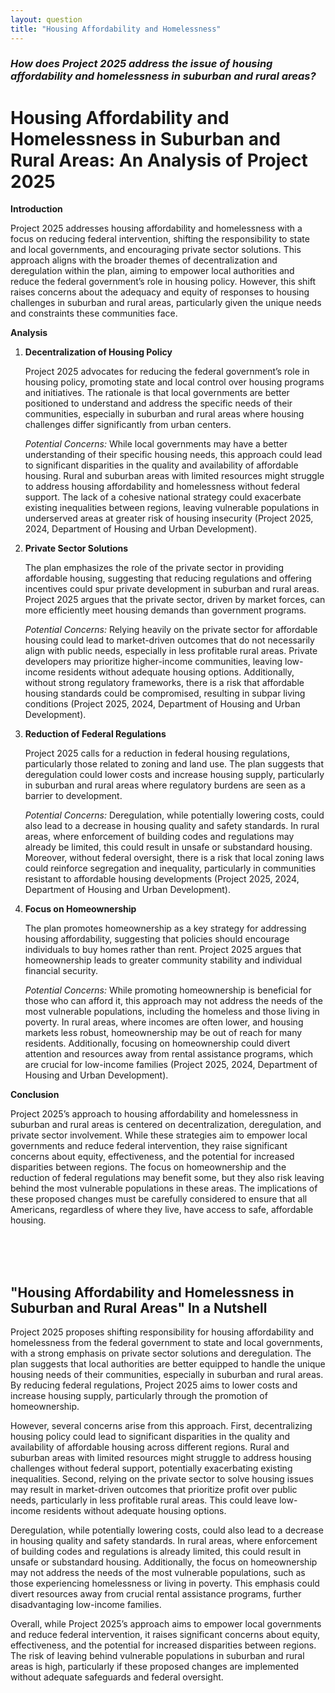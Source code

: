 ```yaml
---
layout: question
title: "Housing Affordability and Homelessness"
---
```


### *How does Project 2025 address the issue of housing affordability and homelessness in suburban and rural areas?*


# Housing Affordability and Homelessness in Suburban and Rural Areas: An Analysis of Project 2025

**Introduction**

Project 2025 addresses housing affordability and homelessness with a focus on reducing federal intervention, shifting the responsibility to state and local governments, and encouraging private sector solutions. This approach aligns with the broader themes of decentralization and deregulation within the plan, aiming to empower local authorities and reduce the federal government’s role in housing policy. However, this shift raises concerns about the adequacy and equity of responses to housing challenges in suburban and rural areas, particularly given the unique needs and constraints these communities face.

**Analysis**

1. **Decentralization of Housing Policy**

   Project 2025 advocates for reducing the federal government’s role in housing policy, promoting state and local control over housing programs and initiatives. The rationale is that local governments are better positioned to understand and address the specific needs of their communities, especially in suburban and rural areas where housing challenges differ significantly from urban centers.

   *Potential Concerns:* While local governments may have a better understanding of their specific housing needs, this approach could lead to significant disparities in the quality and availability of affordable housing. Rural and suburban areas with limited resources might struggle to address housing affordability and homelessness without federal support. The lack of a cohesive national strategy could exacerbate existing inequalities between regions, leaving vulnerable populations in underserved areas at greater risk of housing insecurity (Project 2025, 2024, Department of Housing and Urban Development).

2. **Private Sector Solutions**

   The plan emphasizes the role of the private sector in providing affordable housing, suggesting that reducing regulations and offering incentives could spur private development in suburban and rural areas. Project 2025 argues that the private sector, driven by market forces, can more efficiently meet housing demands than government programs.

   *Potential Concerns:* Relying heavily on the private sector for affordable housing could lead to market-driven outcomes that do not necessarily align with public needs, especially in less profitable rural areas. Private developers may prioritize higher-income communities, leaving low-income residents without adequate housing options. Additionally, without strong regulatory frameworks, there is a risk that affordable housing standards could be compromised, resulting in subpar living conditions (Project 2025, 2024, Department of Housing and Urban Development).

3. **Reduction of Federal Regulations**

   Project 2025 calls for a reduction in federal housing regulations, particularly those related to zoning and land use. The plan suggests that deregulation could lower costs and increase housing supply, particularly in suburban and rural areas where regulatory burdens are seen as a barrier to development.

   *Potential Concerns:* Deregulation, while potentially lowering costs, could also lead to a decrease in housing quality and safety standards. In rural areas, where enforcement of building codes and regulations may already be limited, this could result in unsafe or substandard housing. Moreover, without federal oversight, there is a risk that local zoning laws could reinforce segregation and inequality, particularly in communities resistant to affordable housing developments (Project 2025, 2024, Department of Housing and Urban Development).

4. **Focus on Homeownership**

   The plan promotes homeownership as a key strategy for addressing housing affordability, suggesting that policies should encourage individuals to buy homes rather than rent. Project 2025 argues that homeownership leads to greater community stability and individual financial security.

   *Potential Concerns:* While promoting homeownership is beneficial for those who can afford it, this approach may not address the needs of the most vulnerable populations, including the homeless and those living in poverty. In rural areas, where incomes are often lower, and housing markets less robust, homeownership may be out of reach for many residents. Additionally, focusing on homeownership could divert attention and resources away from rental assistance programs, which are crucial for low-income families (Project 2025, 2024, Department of Housing and Urban Development).

**Conclusion**

Project 2025’s approach to housing affordability and homelessness in suburban and rural areas is centered on decentralization, deregulation, and private sector involvement. While these strategies aim to empower local governments and reduce federal intervention, they raise significant concerns about equity, effectiveness, and the potential for increased disparities between regions. The focus on homeownership and the reduction of federal regulations may benefit some, but they also risk leaving behind the most vulnerable populations in these areas. The implications of these proposed changes must be carefully considered to ensure that all Americans, regardless of where they live, have access to safe, affordable housing.

<br><br><br>

## <span id="nutshell">"Housing Affordability and Homelessness in Suburban and Rural Areas" In a Nutshell</span>

Project 2025 proposes shifting responsibility for housing affordability and homelessness from the federal government to state and local governments, with a strong emphasis on private sector solutions and deregulation. The plan suggests that local authorities are better equipped to handle the unique housing needs of their communities, especially in suburban and rural areas. By reducing federal regulations, Project 2025 aims to lower costs and increase housing supply, particularly through the promotion of homeownership.

However, several concerns arise from this approach. First, decentralizing housing policy could lead to significant disparities in the quality and availability of affordable housing across different regions. Rural and suburban areas with limited resources might struggle to address housing challenges without federal support, potentially exacerbating existing inequalities. Second, relying on the private sector to solve housing issues may result in market-driven outcomes that prioritize profit over public needs, particularly in less profitable rural areas. This could leave low-income residents without adequate housing options.

Deregulation, while potentially lowering costs, could also lead to a decrease in housing quality and safety standards. In rural areas, where enforcement of building codes and regulations is already limited, this could result in unsafe or substandard housing. Additionally, the focus on homeownership may not address the needs of the most vulnerable populations, such as those experiencing homelessness or living in poverty. This emphasis could divert resources away from crucial rental assistance programs, further disadvantaging low-income families.

Overall, while Project 2025’s approach aims to empower local governments and reduce federal intervention, it raises significant concerns about equity, effectiveness, and the potential for increased disparities between regions. The risk of leaving behind vulnerable populations in suburban and rural areas is high, particularly if these proposed changes are implemented without adequate safeguards and federal oversight.
